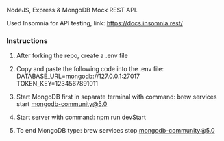 NodeJS, Express & MongoDB Mock REST API.

Used Insomnia for API testing, link: https://docs.insomnia.rest/

### Instructions
1. After forking the repo, create a .env file

2. Copy and paste the following code into the .env file:
    DATABASE_URL=mongodb://127.0.0.1:27017
    TOKEN_KEY=1234567891011

3. Start MongoDB first in separate terminal with command: brew services start mongodb-community@5.0

4. Start server with command: npm run devStart

5. To end MongoDB type: brew services stop mongodb-community@5.0